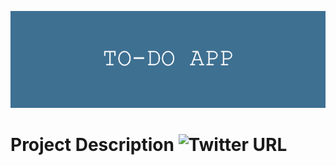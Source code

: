 ![](https://github.com/196Sebastian/to-do-app/blob/main/TO-DO_APP.png) 

# Project Description ![Twitter URL](https://img.shields.io/twitter/url?style=social&url=https%3A%2F%2Ftwitter.com%2F196Sebastian)
